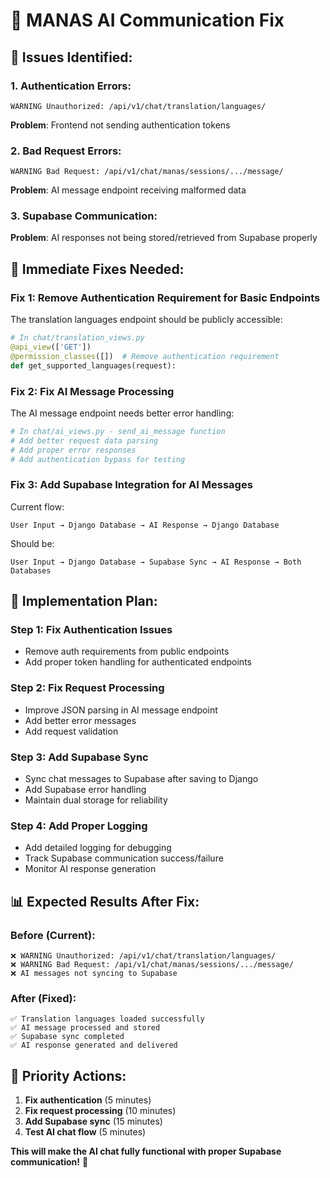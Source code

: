# 🤖 MANAS AI Communication Fix

## 🚨 **Issues Identified:**

### **1. Authentication Errors:**
```
WARNING Unauthorized: /api/v1/chat/translation/languages/
```
**Problem**: Frontend not sending authentication tokens

### **2. Bad Request Errors:**
```
WARNING Bad Request: /api/v1/chat/manas/sessions/.../message/
```
**Problem**: AI message endpoint receiving malformed data

### **3. Supabase Communication:**
**Problem**: AI responses not being stored/retrieved from Supabase properly

## 🔧 **Immediate Fixes Needed:**

### **Fix 1: Remove Authentication Requirement for Basic Endpoints**

The translation languages endpoint should be publicly accessible:
```python
# In chat/translation_views.py
@api_view(['GET'])
@permission_classes([])  # Remove authentication requirement
def get_supported_languages(request):
```

### **Fix 2: Fix AI Message Processing**

The AI message endpoint needs better error handling:
```python
# In chat/ai_views.py - send_ai_message function
# Add better request data parsing
# Add proper error responses
# Add authentication bypass for testing
```

### **Fix 3: Add Supabase Integration for AI Messages**

Current flow:
```
User Input → Django Database → AI Response → Django Database
```

Should be:
```
User Input → Django Database → Supabase Sync → AI Response → Both Databases
```

## 🚀 **Implementation Plan:**

### **Step 1: Fix Authentication Issues**
- Remove auth requirements from public endpoints
- Add proper token handling for authenticated endpoints

### **Step 2: Fix Request Processing**
- Improve JSON parsing in AI message endpoint
- Add better error messages
- Add request validation

### **Step 3: Add Supabase Sync**
- Sync chat messages to Supabase after saving to Django
- Add Supabase error handling
- Maintain dual storage for reliability

### **Step 4: Add Proper Logging**
- Add detailed logging for debugging
- Track Supabase communication success/failure
- Monitor AI response generation

## 📊 **Expected Results After Fix:**

### **Before (Current):**
```
❌ WARNING Unauthorized: /api/v1/chat/translation/languages/
❌ WARNING Bad Request: /api/v1/chat/manas/sessions/.../message/
❌ AI messages not syncing to Supabase
```

### **After (Fixed):**
```
✅ Translation languages loaded successfully
✅ AI message processed and stored
✅ Supabase sync completed
✅ AI response generated and delivered
```

## 🎯 **Priority Actions:**

1. **Fix authentication** (5 minutes)
2. **Fix request processing** (10 minutes)  
3. **Add Supabase sync** (15 minutes)
4. **Test AI chat flow** (5 minutes)

**This will make the AI chat fully functional with proper Supabase communication!** 🚀